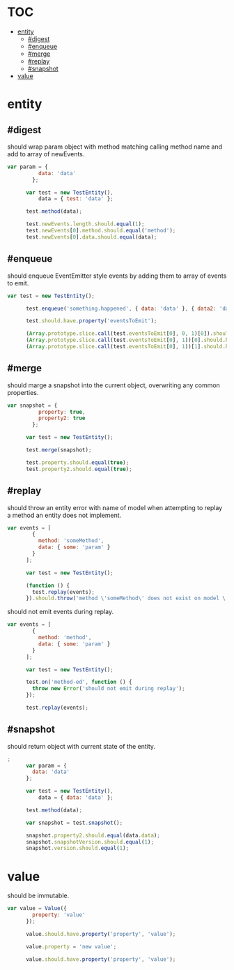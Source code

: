 # TOC
   - [entity](#entity)
     - [#digest](#entity-digest)
     - [#enqueue](#entity-enqueue)
     - [#merge](#entity-merge)
     - [#replay](#entity-replay)
     - [#snapshot](#entity-snapshot)
   - [value](#value)
<a name=""></a>
 
<a name="entity"></a>
# entity
<a name="entity-digest"></a>
## #digest
should wrap param object with method matching calling method name and add to array of newEvents.

```js
var param = {
          data: 'data'
        };

      var test = new TestEntity(),
          data = { test: 'data' };

      test.method(data);

      test.newEvents.length.should.equal(1);
      test.newEvents[0].method.should.equal('method');
      test.newEvents[0].data.should.equal(data);
```

<a name="entity-enqueue"></a>
## #enqueue
should enqueue EventEmitter style events by adding them to array of events to emit.

```js
var test = new TestEntity();

      test.enqueue('something.happened', { data: 'data' }, { data2: 'data2' });

      test.should.have.property('eventsToEmit');

      (Array.prototype.slice.call(test.eventsToEmit[0], 0, 1)[0]).should.eql('something.happened');
      (Array.prototype.slice.call(test.eventsToEmit[0], 1))[0].should.have.property('data', 'data');
      (Array.prototype.slice.call(test.eventsToEmit[0], 1))[1].should.have.property('data2', 'data2');
```

<a name="entity-merge"></a>
## #merge
should marge a snapshot into the current object, overwriting any common properties.

```js
var snapshot = {
          property: true,
          property2: true
        };

      var test = new TestEntity();

      test.merge(snapshot);

      test.property.should.equal(true);
      test.property2.should.equal(true);
```

<a name="entity-replay"></a>
## #replay
should throw an entity error with name of model when attempting to replay a method an entity does not implement.

```js
var events = [
        {
          method: 'someMethod',
          data: { some: 'param' }
        }
      ];

      var test = new TestEntity();

      (function () {
        test.replay(events);
      }).should.throw('method \'someMethod\' does not exist on model \'TestEntity\'');
```

should not emit events during replay.

```js
var events = [
        {
          method: 'method',
          data: { some: 'param' }
        }
      ];

      var test = new TestEntity();

      test.on('method-ed', function () {
        throw new Error('should not emit during replay');
      });

      test.replay(events);
```

<a name="entity-snapshot"></a>
## #snapshot
should return object with current state of the entity.

```js
;
      var param = {
        data: 'data'
      };

      var test = new TestEntity(),
          data = { data: 'data' };

      test.method(data);

      var snapshot = test.snapshot();

      snapshot.property2.should.equal(data.data);
      snapshot.snapshotVersion.should.equal(1);
      snapshot.version.should.equal(1);
```

<a name="value"></a>
# value
should be immutable.

```js
var value = Value({
        property: 'value'
      });

      value.should.have.property('property', 'value');

      value.property = 'new value';

      value.should.have.property('property', 'value');
```

